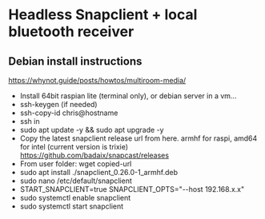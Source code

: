 # Headless Snapclient + local bluetooth receiver

## Debian install instructions

<https://whynot.guide/posts/howtos/multiroom-media/>

- Install 64bit raspian lite (terminal only), or debian server in a vm...
- ssh-keygen (if needed)
- ssh-copy-id chris@hostname
- ssh in
- sudo apt update -y && sudo apt upgrade -y
- Copy the latest snapclient release url from here. armhf for raspi, amd64 for intel (current version is trixie) <https://github.com/badaix/snapcast/releases>
- From user folder: wget copied-url
- sudo apt install ./snapclient_0.26.0-1_armhf.deb
- sudo nano /etc/default/snapclient
- START_SNAPCLIENT=true
SNAPCLIENT_OPTS="--host 192.168.x.x"
- sudo systemctl enable snapclient
- sudo systemctl start snapclient
